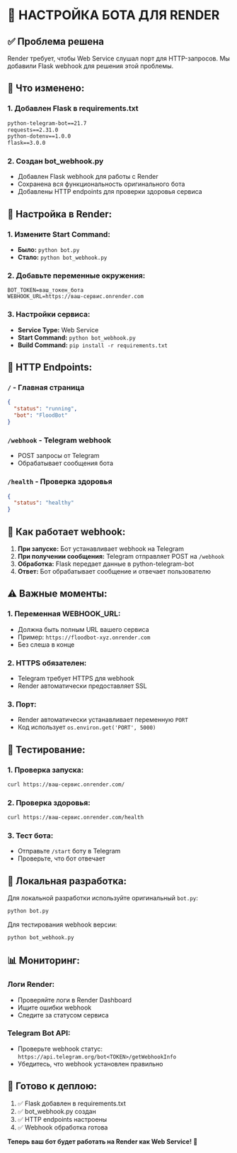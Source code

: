 # 🚀 НАСТРОЙКА БОТА ДЛЯ RENDER

## ✅ **Проблема решена**

Render требует, чтобы Web Service слушал порт для HTTP-запросов. Мы добавили Flask webhook для решения этой проблемы.

## 🔧 **Что изменено:**

### 1. **Добавлен Flask в requirements.txt**
```txt
python-telegram-bot==21.7
requests==2.31.0
python-dotenv==1.0.0
flask==3.0.0
```

### 2. **Создан bot_webhook.py**
- Добавлен Flask webhook для работы с Render
- Сохранена вся функциональность оригинального бота
- Добавлены HTTP endpoints для проверки здоровья сервиса

## 🚀 **Настройка в Render:**

### 1. **Измените Start Command:**
- **Было:** `python bot.py`
- **Стало:** `python bot_webhook.py`

### 2. **Добавьте переменные окружения:**
```
BOT_TOKEN=ваш_токен_бота
WEBHOOK_URL=https://ваш-сервис.onrender.com
```

### 3. **Настройки сервиса:**
- **Service Type:** Web Service
- **Start Command:** `python bot_webhook.py`
- **Build Command:** `pip install -r requirements.txt`

## 📡 **HTTP Endpoints:**

### `/` - Главная страница
```json
{
  "status": "running",
  "bot": "FloodBot"
}
```

### `/webhook` - Telegram webhook
- POST запросы от Telegram
- Обрабатывает сообщения бота

### `/health` - Проверка здоровья
```json
{
  "status": "healthy"
}
```

## 🔄 **Как работает webhook:**

1. **При запуске:** Бот устанавливает webhook на Telegram
2. **При получении сообщения:** Telegram отправляет POST на `/webhook`
3. **Обработка:** Flask передает данные в python-telegram-bot
4. **Ответ:** Бот обрабатывает сообщение и отвечает пользователю

## ⚠️ **Важные моменты:**

### 1. **Переменная WEBHOOK_URL:**
- Должна быть полным URL вашего сервиса
- Пример: `https://floodbot-xyz.onrender.com`
- Без слеша в конце

### 2. **HTTPS обязателен:**
- Telegram требует HTTPS для webhook
- Render автоматически предоставляет SSL

### 3. **Порт:**
- Render автоматически устанавливает переменную `PORT`
- Код использует `os.environ.get('PORT', 5000)`

## 🧪 **Тестирование:**

### 1. **Проверка запуска:**
```bash
curl https://ваш-сервис.onrender.com/
```

### 2. **Проверка здоровья:**
```bash
curl https://ваш-сервис.onrender.com/health
```

### 3. **Тест бота:**
- Отправьте `/start` боту в Telegram
- Проверьте, что бот отвечает

## 🔧 **Локальная разработка:**

Для локальной разработки используйте оригинальный `bot.py`:

```bash
python bot.py
```

Для тестирования webhook версии:

```bash
python bot_webhook.py
```

## 📊 **Мониторинг:**

### Логи Render:
- Проверяйте логи в Render Dashboard
- Ищите ошибки webhook
- Следите за статусом сервиса

### Telegram Bot API:
- Проверьте webhook статус: `https://api.telegram.org/bot<TOKEN>/getWebhookInfo`
- Убедитесь, что webhook установлен правильно

## 🎯 **Готово к деплою:**

1. ✅ Flask добавлен в requirements.txt
2. ✅ bot_webhook.py создан
3. ✅ HTTP endpoints настроены
4. ✅ Webhook обработка готова

**Теперь ваш бот будет работать на Render как Web Service!** 🚀 